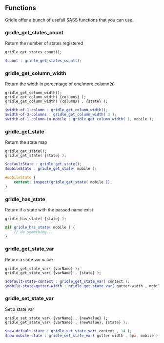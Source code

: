 Functions
-------------------

Gridle offer a bunch of usefull SASS functions that you can use.


### gridle_get_states_count

Return the number of states registered

```fn
gridle_get_states_count();
```

```scss
$count : gridle_get_states_count();
```


### gridle_get_column_width

Return the width in percentage of one/more column(s)

```fn
gridle_get_column_width();
gridle_get_column_width( {columns} );
gridle_get_column_width( {columns} , {state} );
```

```scss
$width-of-1-column : gridle_get_column_width();
$width-of-3-columns : gridle_get_column_width( 3 );
$width-of-1-column-in-mobile : gridle_get_column_width( 1, mobile );
```


### gridle_get_state

Return the state map

```fn
gridle_get_state();
gridle_get_state( {state} );
```

```scss
$defaultState : gridle_get_state();
$mobileState : gridle_get_state( mobile );

#mobileState {
	content: inspect(gridle_get_state( mobile ));
}
```


### gridle_has_state

Return if a state with the passed name exist

```fn
gridle_has_state( {state} );
```

```scss
@if gridle_has_state( mobile ) {
	// do something...
}
```


### gridle_get_state_var

Return a state var value

```fn
gridle_get_state_var( {varName} );
gridle_get_state_var( {varName} , {state} );
```

```scss
$default-state-context : gridle_get_state_var( context );
$mobile-state-gutter-width : gridle_get_state_var( gutter-width , mobile );
```


### gridle_set_state_var

Set a state var

```fn
gridle_set_state_var( {varName} , {newValue} );
gridle_get_state_var( {varName} , {newValue}, {state} );
```

```scss
$new-default-state : gridle_set_state_var( context , 14 );
$new-mobile-state : gridle_set_state_var( gutter-width , 5px, mobile );
```